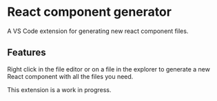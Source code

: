 # React component generator

A VS Code extension for generating new react component files.

## Features

Right click in the file editor or on a file in the explorer to generate a new React component with all the files you need.

This extension is a work in progress.
